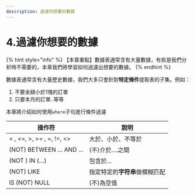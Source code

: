 ```yaml
---
description: 過濾你想要的數據
---
```


# 4.過濾你想要的數據

{% hint style="info" %}
【本章重點】數據表通常含有大量數據，有些是我們分析時不需要的，本章我們將學習如何過濾出想要的數據。
{% endhint %}

數據表通常含有大量歷史數據，我們大多只會針對**特定條件**提取表的子集。例如：

1. 不要金額小於1塊的訂單
2. 只要本月的訂單..等等

本章將介紹如何使用`where`子句進行條件過濾



| 操作符                       | 說明                |
| ------------------------- | ----------------- |
| < , <=, >, >= , =, !=, <> | 大於、小於、不等於         |
| (NOT) BETWEEN … AND …     | (不)介於....之間       |
| (NOT ) IN (…)             | 包含於...            |
| (NOT) LIKE                | 指定特定的**字符串**做模糊匹配 |
| IS (NOT) NULL             | (不)為空值            |



